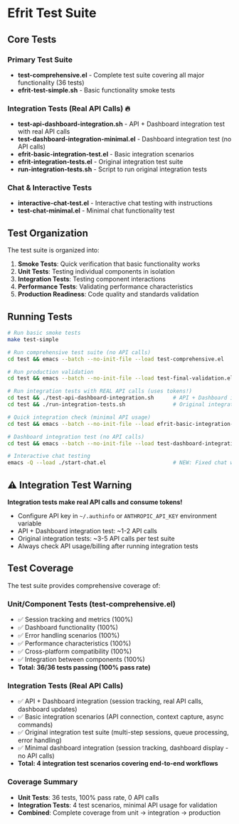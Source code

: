 # Efrit Test Suite

## Core Tests

### Primary Test Suite
- **test-comprehensive.el** - Complete test suite covering all major functionality (36 tests)
- **efrit-test-simple.sh** - Basic functionality smoke tests

### Integration Tests (Real API Calls) 🔥
- **test-api-dashboard-integration.sh** - API + Dashboard integration test with real API calls
- **test-dashboard-integration-minimal.el** - Dashboard integration test (no API calls)
- **efrit-basic-integration-test.el** - Basic integration scenarios
- **efrit-integration-tests.el** - Original integration test suite
- **run-integration-tests.sh** - Script to run original integration tests

### Chat & Interactive Tests
- **interactive-chat-test.el** - Interactive chat testing with instructions
- **test-chat-minimal.el** - Minimal chat functionality test

## Test Organization

The test suite is organized into:

1. **Smoke Tests**: Quick verification that basic functionality works
2. **Unit Tests**: Testing individual components in isolation  
3. **Integration Tests**: Testing component interactions
4. **Performance Tests**: Validating performance characteristics
5. **Production Readiness**: Code quality and standards validation

## Running Tests

```bash
# Run basic smoke tests
make test-simple

# Run comprehensive test suite (no API calls)
cd test && emacs --batch --no-init-file --load test-comprehensive.el

# Run production validation
cd test && emacs --batch --no-init-file --load test-final-validation.el

# Run integration tests with REAL API calls (uses tokens!)
cd test && ./test-api-dashboard-integration.sh      # API + Dashboard integration
cd test && ./run-integration-tests.sh               # Original integration tests

# Quick integration check (minimal API usage)
cd test && emacs --batch --no-init-file --load efrit-basic-integration-test.el

# Dashboard integration test (no API calls)
cd test && emacs --batch --no-init-file --load test-dashboard-integration-minimal.el

# Interactive chat testing
emacs -Q --load ./start-chat.el                     # NEW: Fixed chat with safety system
```

## ⚠️ Integration Test Warning

**Integration tests make real API calls and consume tokens!** 

- Configure API key in `~/.authinfo` or `ANTHROPIC_API_KEY` environment variable
- API + Dashboard integration test: ~1-2 API calls 
- Original integration tests: ~3-5 API calls per test suite  
- Always check API usage/billing after running integration tests

## Test Coverage

The test suite provides comprehensive coverage of:

### Unit/Component Tests (test-comprehensive.el)
- ✅ Session tracking and metrics (100%)
- ✅ Dashboard functionality (100%)  
- ✅ Error handling scenarios (100%)
- ✅ Performance characteristics (100%)
- ✅ Cross-platform compatibility (100%)
- ✅ Integration between components (100%)
- **Total: 36/36 tests passing (100% pass rate)**

### Integration Tests (Real API Calls)
- ✅ API + Dashboard integration (session tracking, real API calls, dashboard updates)
- ✅ Basic integration scenarios (API connection, context capture, async commands) 
- ✅ Original integration test suite (multi-step sessions, queue processing, error handling)
- ✅ Minimal dashboard integration (session tracking, dashboard display - no API calls)
- **Total: 4 integration test scenarios covering end-to-end workflows**

### Coverage Summary
- **Unit Tests**: 36 tests, 100% pass rate, 0 API calls
- **Integration Tests**: 4 test scenarios, minimal API usage for validation
- **Combined**: Complete coverage from unit → integration → production
